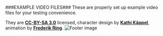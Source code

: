 ###EXAMPLE VIDEO FILES###
These are properly set up example video files for your testing convenience.

They are **[CC-BY-SA 3.0](http://creativecommons.org/licenses/by-sa/3.0/)** licensed, character design by **[Kathi Käppel](http://www.kathikaeppel.com)**, animation by **[Frederik Ring](http://www.frederikring.com)**.
![Footer image](http://www.frederikring.com/seeThru/img/footer.png)
